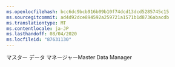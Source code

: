 ```yaml
---
ms.openlocfilehash: bcc6dc9bcb916b09b10f74dcd13dcd5285745c15
ms.sourcegitcommit: ad4d92dce894592a259721a1571b1d8736abacdb
ms.translationtype: MT
ms.contentlocale: ja-JP
ms.lasthandoff: 08/04/2020
ms.locfileid: "87631130"
---
```

<span data-ttu-id="9ed29-101">マスター データ マネージャー</span><span class="sxs-lookup"><span data-stu-id="9ed29-101">Master Data Manager</span></span>
